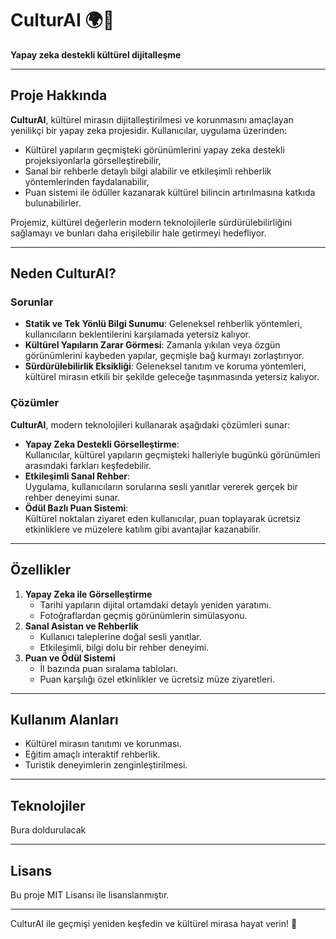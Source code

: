 # CulturAI 🌍🤖  
**Yapay zeka destekli kültürel dijitalleşme**

---

## Proje Hakkında  
**CulturAI**, kültürel mirasın dijitalleştirilmesi ve korunmasını amaçlayan yenilikçi bir yapay zeka projesidir. Kullanıcılar, uygulama üzerinden:  
- Kültürel yapıların geçmişteki görünümlerini yapay zeka destekli projeksiyonlarla görselleştirebilir,  
- Sanal bir rehberle detaylı bilgi alabilir ve etkileşimli rehberlik yöntemlerinden faydalanabilir,  
- Puan sistemi ile ödüller kazanarak kültürel bilincin artırılmasına katkıda bulunabilirler.  

Projemiz, kültürel değerlerin modern teknolojilerle sürdürülebilirliğini sağlamayı ve bunları daha erişilebilir hale getirmeyi hedefliyor.  

---

## Neden CulturAI?  

### Sorunlar  
- **Statik ve Tek Yönlü Bilgi Sunumu**: Geleneksel rehberlik yöntemleri, kullanıcıların beklentilerini karşılamada yetersiz kalıyor.  
- **Kültürel Yapıların Zarar Görmesi**: Zamanla yıkılan veya özgün görünümlerini kaybeden yapılar, geçmişle bağ kurmayı zorlaştırıyor.  
- **Sürdürülebilirlik Eksikliği**: Geleneksel tanıtım ve koruma yöntemleri, kültürel mirasın etkili bir şekilde geleceğe taşınmasında yetersiz kalıyor.  

### Çözümler  
**CulturAI**, modern teknolojileri kullanarak aşağıdaki çözümleri sunar:  
- **Yapay Zeka Destekli Görselleştirme**:  
  Kullanıcılar, kültürel yapıların geçmişteki halleriyle bugünkü görünümleri arasındaki farkları keşfedebilir.  
- **Etkileşimli Sanal Rehber**:  
  Uygulama, kullanıcıların sorularına sesli yanıtlar vererek gerçek bir rehber deneyimi sunar.  
- **Ödül Bazlı Puan Sistemi**:  
  Kültürel noktaları ziyaret eden kullanıcılar, puan toplayarak ücretsiz etkinliklere ve müzelere katılım gibi avantajlar kazanabilir.  

---

## Özellikler  
1. **Yapay Zeka ile Görselleştirme**  
   - Tarihi yapıların dijital ortamdaki detaylı yeniden yaratımı.  
   - Fotoğraflardan geçmiş görünümlerin simülasyonu.  
2. **Sanal Asistan ve Rehberlik**  
   - Kullanıcı taleplerine doğal sesli yanıtlar.  
   - Etkileşimli, bilgi dolu bir rehber deneyimi.  
3. **Puan ve Ödül Sistemi**  
   - İl bazında puan sıralama tabloları.  
   - Puan karşılığı özel etkinlikler ve ücretsiz müze ziyaretleri.  

---

## Kullanım Alanları  
- Kültürel mirasın tanıtımı ve korunması.  
- Eğitim amaçlı interaktif rehberlik.  
- Turistik deneyimlerin zenginleştirilmesi.  

---

## Teknolojiler  
Bura doldurulacak

---

## Lisans  
Bu proje MIT Lisansı ile lisanslanmıştır.

---

CulturAI ile geçmişi yeniden keşfedin ve kültürel mirasa hayat verin! 🌟  
